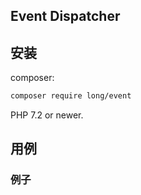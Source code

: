 Event Dispatcher
---


安装
---

composer:

```sh
composer require long/event
```

PHP 7.2 or newer.

用例
---

### 例子


```php

```
